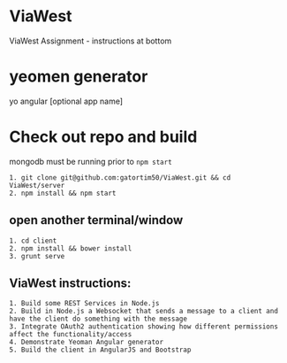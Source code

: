 # ViaWest
ViaWest Assignment - instructions at bottom

# yeomen generator
yo angular [optional app name]

# Check out repo and build
mongodb must be running prior to `npm start`

```
1. git clone git@github.com:gatortim50/ViaWest.git && cd ViaWest/server
2. npm install && npm start
```

open another terminal/window
----------------------------

```
1. cd client
2. npm install && bower install
3. grunt serve
```

ViaWest instructions:
---------------------

```
1. Build some REST Services in Node.js
2. Build in Node.js a Websocket that sends a message to a client and have the client do something with the message
3. Integrate OAuth2 authentication showing how different permissions affect the functionality/access
4. Demonstrate Yeoman Angular generator
5. Build the client in AngularJS and Bootstrap
```
